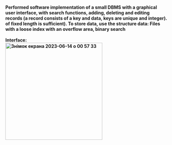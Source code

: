<h4>Performed software implementation of a small DBMS with a graphical user interface, with
search functions, adding, deleting and editing records
(a record consists of a key and data, keys are unique and integer).
of fixed length is sufficient). To store data, use the structure
data: Files with a loose index with an overflow area, binary
search<br><br>
  Interface:<br>
 <img width="302" alt="Знімок екрана 2023-06-14 о 00 57 33" src="https://github.com/d-grytsyna/DBMS/assets/129409885/7d461aa2-dcdb-42c9-b1b6-5875ec06ad23">

  
</h4>
